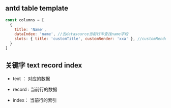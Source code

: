 ## antd table template

```javascript
const columns = [
  {
    title: 'Name',
    dataIndex: 'name', //去datasource当前行中查找name字段
    slots: { title: 'customTitle', customRender: 'xxa' }, //customRender:当dataIndex对应数据字段不满足要求是，需要修改就要用插槽，customRender就指定了插槽名字
  }
]
```

## 关键字 text record index

- text ： 对应的数据

- record : 当前行的数据
- index： 当前行的索引